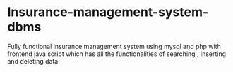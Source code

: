 # Insurance-management-system-dbms
Fully functional insurance management system using mysql and php with frontend java script which has all the functionalities of searching , inserting and deleting data.
